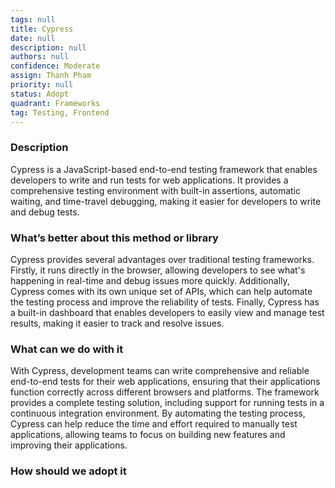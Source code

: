 ```yaml
---
tags: null
title: Cypress
date: null
description: null
authors: null
confidence: Moderate
assign: Thanh Pham
priority: null
status: Adopt
quadrant: Frameworks
tag: Testing, Frontend
---
```


<!-- table_of_contents 5323f772-a0de-40c1-8d1b-c889292982f2 -->

### Description
Cypress is a JavaScript-based end-to-end testing framework that enables developers to write and run tests for web applications. It provides a comprehensive testing environment with built-in assertions, automatic waiting, and time-travel debugging, making it easier for developers to write and debug tests.

### What’s better about this method or library
Cypress provides several advantages over traditional testing frameworks. Firstly, it runs directly in the browser, allowing developers to see what's happening in real-time and debug issues more quickly. Additionally, Cypress comes with its own unique set of APIs, which can help automate the testing process and improve the reliability of tests. Finally, Cypress has a built-in dashboard that enables developers to easily view and manage test results, making it easier to track and resolve issues.

### What can we do with it
With Cypress, development teams can write comprehensive and reliable end-to-end tests for their web applications, ensuring that their applications function correctly across different browsers and platforms. The framework provides a complete testing solution, including support for running tests in a continuous integration environment. By automating the testing process, Cypress can help reduce the time and effort required to manually test applications, allowing teams to focus on building new features and improving their applications.

### How should we adopt it
<!-- child_database 21dc2194-e80f-48cc-b817-535a41a925f5 -->
